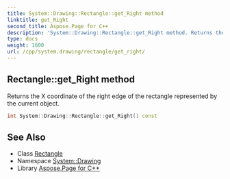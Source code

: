 ```yaml
---
title: System::Drawing::Rectangle::get_Right method
linktitle: get_Right
second_title: Aspose.Page for C++
description: 'System::Drawing::Rectangle::get_Right method. Returns the X coordinate of the right edge of the rectangle represented by the current object in C++.'
type: docs
weight: 1600
url: /cpp/system.drawing/rectangle/get_right/
---
```

## Rectangle::get_Right method


Returns the X coordinate of the right edge of the rectangle represented by the current object.

```cpp
int System::Drawing::Rectangle::get_Right() const
```

## See Also

* Class [Rectangle](../)
* Namespace [System::Drawing](../../)
* Library [Aspose.Page for C++](../../../)

